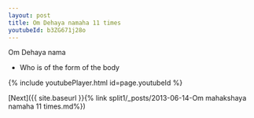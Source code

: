 ```yaml
---
layout: post
title: Om Dehaya namaha 11 times
youtubeId: b3ZG671j28o
---
```

 
 
Om Dehaya nama 
 
 -  Who is of the form of the body 
 
  
 
  
 
 
 
 
 
 


{% include youtubePlayer.html id=page.youtubeId %}
 
[Next]({{ site.baseurl }}{% link  split1/_posts/2013-06-14-Om mahakshaya namaha 11 times.md%})
 
